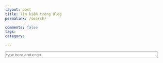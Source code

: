 ```yaml
---
layout: post
title: Tìm kiếm trong Blog
permalink: /search/

comments: false
tags: 
category: 

---
```


<!DOCTYPE html>
<html>
<head>
<script language="JavaScript" type="text/javascript" src="/search/lunr.min.js"></script>
<script language="JavaScript" type="text/javascript" src="/search/search.js"></script>
<script language="JavaScript" type="text/javascript" src="/search/jquery.mark.min.js"></script>
</head>
<body>
<div class="container">
    <form action="get" id="site_search">
        <div class="input-group">
            <input id="search_box" type="text" placeholder="type here and enter" />
            <!-- <button type="submit" class="btn btn-default">
                <i class="fa fa-search" aria-hidden="true"></i>
            </button> -->
        </div>
        <ul id="search_results"></ul>
    </form>
</div>
</body>

<style type="text/css">
#site_search {
    width: 100%;
    /*margin: 0 auto;*/
}
#search_box{
    width: 100%;
}
.input-group button{
    width: 100px;
    height: 30px;
    /*background-color: #074B80;*/
}
#search_results {
	/*margin-top: 10px;*/
    width:80%;
}
#search_results p {
    /*margin: 0;*/
    width: 80%;
}

mark, .mark{
    padding: 0;
    /*color: white;*/
    background-color: #FEFE65;
}
</style>
</html>

